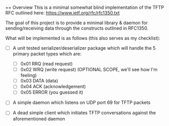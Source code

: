 == Overview
This is a minimal somewhat blind implementation of the TFTP RFC outlined here: https://www.ietf.org/rfc/rfc1350.txt

The goal of this project is to provide a minimal library & daemon for sending/receiving data through the constructs outlined in RFC1350.

What will be implemented is as follows (this also serves as my checklist):

 - [ ] A unit tested serializer/deserializer package which will handle the 5 primary packet types which are:
   - [ ] 0x01 RRQ	(read request)
   - [ ] 0x02 WRQ	(write request) (OPTIONAL SCOPE, we'll see how I'm feeling)
   - [ ] 0x03 DATA	(data)
   - [ ] 0x04 ACK	(acknowledgement)
   - [ ] 0x05 ERROR (you guessed it)
 - [ ] A simple daemon which listens on UDP port 69 for TFTP packets
 - [ ] A dead simple client which initiates TFTP conversations against the aforementioned daemon

